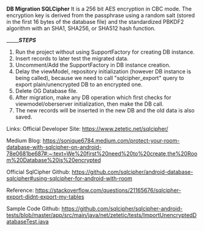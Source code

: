 __________DB Migration SQLCipher__________
It is a 256 bit AES encryption in CBC mode.
The encryption key is derived from the passphrase using a random salt (stored in the first 16 bytes of the database file) and the standardized PBKDF2 algorithm with an SHA1, SHA256, or SHA512 hash function.

__________STEPS_____
1. Run the project without using SupportFactory for creating DB instance.
2. Insert records to later test the migrated data.
3. Uncomment/Add the SupportFactory in DB instance creation.
4. Delay the viewModel, repository initialization (however DB instance is being called), because we need to call "sqlcipher_export" query to export plain/unencrypted DB to an encrypted one.
5. Delete OG Database file.
6. After migration, make any DB operation which first checks for viewmodel/oberserver initialization, then make the DB call.
7. The new records will be inserted in the new DB and the old data is also saved.

Links: 
Official Developer Site: https://www.zetetic.net/sqlcipher/

Medium Blog: https://sonique6784.medium.com/protect-your-room-database-with-sqlcipher-on-android-78e0681be687#:~:text=We%20first%20need%20to%20create,the%20Room%20Database%20is%20encrypted

Official SqlCipher Github: https://github.com/sqlcipher/android-database-sqlcipher#using-sqlcipher-for-android-with-room

Reference: https://stackoverflow.com/questions/21165676/sqlcipher-export-didnt-export-my-tables

Sample Code Github: https://github.com/sqlcipher/sqlcipher-android-tests/blob/master/app/src/main/java/net/zetetic/tests/ImportUnencryptedDatabaseTest.java